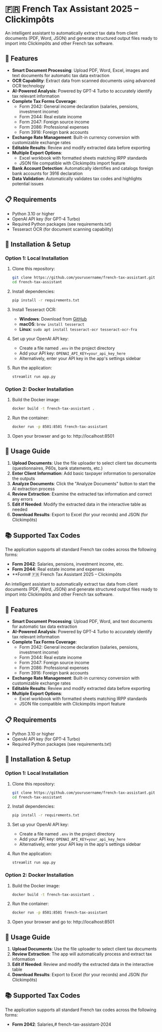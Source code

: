 # 🇫🇷 French Tax Assistant 2025 – Clickimpôts

An intelligent assistant to automatically extract tax data from client documents (PDF, Word, JSON) and generate structured output files ready to import into Clickimpôts and other French tax software.

## 🔧 Features

- **Smart Document Processing**: Upload PDF, Word, Excel, images and text documents for automatic tax data extraction
- **OCR Capability**: Extract data from scanned documents using advanced OCR technology
- **AI-Powered Analysis**: Powered by GPT-4 Turbo to accurately identify tax relevant information
- **Complete Tax Forms Coverage**:
  - Form 2042: General income declaration (salaries, pensions, investment income)
  - Form 2044: Real estate income
  - Form 2047: Foreign source income
  - Form 2086: Professional expenses
  - Form 3916: Foreign bank accounts
- **Exchange Rate Management**: Built-in currency conversion with customizable exchange rates
- **Editable Results**: Review and modify extracted data before exporting
- **Multiple Export Options**:
  - Excel workbook with formatted sheets matching IRPP standards
  - JSON file compatible with Clickimpôts import feature
- **Bank Account Detection**: Automatically identifies and catalogs foreign bank accounts for 3916 declaration
- **Data Validation**: Automatically validates tax codes and highlights potential issues

## 📋 Requirements

- Python 3.10 or higher
- OpenAI API key (for GPT-4 Turbo)
- Required Python packages (see requirements.txt)
- Tesseract OCR (for document scanning capability)

## 🚀 Installation & Setup

### Option 1: Local Installation

1. Clone this repository:
   ```bash
   git clone https://github.com/yourusername/french-tax-assistant.git
   cd french-tax-assistant
   ```

2. Install dependencies:
   ```bash
   pip install -r requirements.txt
   ```
   
3. Install Tesseract OCR:
   - **Windows**: Download from [GitHub](https://github.com/UB-Mannheim/tesseract/wiki)
   - **macOS**: `brew install tesseract`
   - **Linux**: `sudo apt install tesseract-ocr tesseract-ocr-fra`

4. Set up your OpenAI API key:
   - Create a file named `.env` in the project directory
   - Add your API key: `OPENAI_API_KEY=your_api_key_here`
   - Alternatively, enter your API key in the app's settings sidebar

5. Run the application:
   ```bash
   streamlit run app.py
   ```

### Option 2: Docker Installation

1. Build the Docker image:
   ```bash
   docker build -t french-tax-assistant .
   ```

2. Run the container:
   ```bash
   docker run -p 8501:8501 french-tax-assistant
   ```

3. Open your browser and go to: http://localhost:8501

## 📝 Usage Guide

1. **Upload Documents**: Use the file uploader to select client tax documents (questionnaires, P60s, bank statements, etc.)
2. **Enter Client Information**: Add basic taxpayer information to personalize the outputs
3. **Analyze Documents**: Click the "Analyze Documents" button to start the AI extraction process
4. **Review Extraction**: Examine the extracted tax information and correct any errors
5. **Edit if Needed**: Modify the extracted data in the interactive table as needed
6. **Download Results**: Export to Excel (for your records) and JSON (for Clickimpôts)

## 📚 Supported Tax Codes

The application supports all standard French tax codes across the following forms:

- **Form 2042**: Salaries, pensions, investment income, etc.
- **Form 2044**: Real estate income and expenses
- **Form# 🇫🇷 French Tax Assistant 2025 – Clickimpôts

An intelligent assistant to automatically extract tax data from client documents (PDF, Word, JSON) and generate structured output files ready to import into Clickimpôts and other French tax software.

## 🔧 Features

- **Smart Document Processing**: Upload PDF, Word, and text documents for automatic tax data extraction
- **AI-Powered Analysis**: Powered by GPT-4 Turbo to accurately identify tax relevant information
- **Complete Tax Forms Coverage**:
  - Form 2042: General income declaration (salaries, pensions, investment income)
  - Form 2044: Real estate income
  - Form 2047: Foreign source income
  - Form 2086: Professional expenses
  - Form 3916: Foreign bank accounts
- **Exchange Rate Management**: Built-in currency conversion with customizable exchange rates
- **Editable Results**: Review and modify extracted data before exporting
- **Multiple Export Options**:
  - Excel workbook with formatted sheets matching IRPP standards
  - JSON file compatible with Clickimpôts import feature

## 📋 Requirements

- Python 3.10 or higher
- OpenAI API key (for GPT-4 Turbo)
- Required Python packages (see requirements.txt)

## 🚀 Installation & Setup

### Option 1: Local Installation

1. Clone this repository:
   ```bash
   git clone https://github.com/yourusername/french-tax-assistant.git
   cd french-tax-assistant
   ```

2. Install dependencies:
   ```bash
   pip install -r requirements.txt
   ```

3. Set up your OpenAI API key:
   - Create a file named `.env` in the project directory
   - Add your API key: `OPENAI_API_KEY=your_api_key_here`
   - Alternatively, enter your API key in the app's settings sidebar

4. Run the application:
   ```bash
   streamlit run app.py
   ```

### Option 2: Docker Installation

1. Build the Docker image:
   ```bash
   docker build -t french-tax-assistant .
   ```

2. Run the container:
   ```bash
   docker run -p 8501:8501 french-tax-assistant
   ```

3. Open your browser and go to: http://localhost:8501

## 📝 Usage Guide

1. **Upload Documents**: Use the file uploader to select client tax documents
2. **Review Extraction**: The app will automatically process and extract tax information
3. **Edit if Needed**: Review and modify the extracted data in the interactive table
4. **Download Results**: Export to Excel (for your records) and JSON (for Clickimpôts)

## 📚 Supported Tax Codes

The application supports all standard French tax codes across the following forms:

- **Form 2042**: Salaries,# french-tax-assistant-2024
